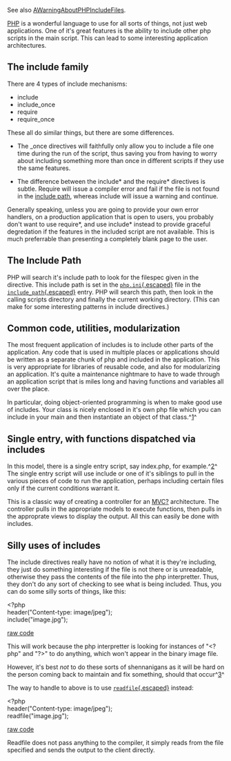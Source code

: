 <div id="wikitext">

<div class="vspace">

</div>

<div class="round lrindent important2">

See also <span
class="wikiword">[AWarningAboutPHPIncludeFiles](http://wiki.tamouse.org?n=Technology.AWarningAboutPHPIncludeFiles?action=print)</span>.

</div>

[PHP](http://wiki.tamouse.org?n=Technology.PHP?action=print) is a
wonderful language to use for all sorts of things, not just web
applications. One of it's great features is the ability to include other
php scripts in the main script. This can lead to some interesting
application architectures.

<div class="vspace">

</div>

The include family
------------------

There are 4 types of include mechanisms:

-   include
-   include\_once
-   require
-   require\_once

These all do similar things, but there are some differences.

<div class="vspace">

</div>

-   The \_once directives will faithfully only allow you to include a
    file one time during the run of the script, thus saving you from
    having to worry about including something more than once in
    different scripts if they use the same features.
    <div class="vspace">

    </div>

-   The difference between the include\* and the require\* directives is
    subtle. Require will issue a compiler error and fail if the file is
    not found in the [include path](#includepath), whereas include will
    issue a warning and continue.

Generally speaking, unless you are going to provide your own error
handlers, on a production application that is open to users, you
probably don't want to use require\*, and use include\* instead to
provide graceful degredation if the features in the included script are
not available. This is much preferrable than presenting a completely
blank page to the user.

<span id="includepath"></span>

The Include Path
----------------

PHP will search it's include path to look for the filespec given in the
directive. This include path is set in the
[`php.ini`{.escaped}](http://us.php.net/manual/en/ini.php) file in the
[`include_path`{.escaped}](http://us.php.net/manual/en/ini.core.php#ini.include-path)
entry. PHP will search this path, then look in the calling scripts
directory and finally the current working directory. (This can make for
some interesting patterns in include directives.)

<div class="vspace">

</div>

Common code, utilities, modularization
--------------------------------------

The most frequent application of includes is to include other parts of
the application. Any code that is used in multiple places or
applications should be written as a separate chunk of php and included
in the application. This is very appropriate for libraries of reusable
code, and also for modularizing an application. It's quite a maintenance
nightmare to have to wade through an application script that is miles
long and having functions and variables all over the place.

In particular, doing object-oriented programming is when to make good
use of includes. Your class is nicely enclosed in it's own php file
which you can include in your main and then instantiate an object of
that class.^[1](#fn1_1)^<span id="fnr1_1"></span>

<div class="vspace">

</div>

Single entry, with functions dispatched via includes
----------------------------------------------------

In this model, there is a single entry script, say index.php, for
example.^[2](#fn1_2)^<span id="fnr1_2"></span> The single entry script
will use include or one of it's siblings to pull in the various pieces
of code to run the application, perhaps including certain files only if
the current conditions warrant it.

This is a classic way of creating a controller for an
[MVC](http://wiki.tamouse.org?n=Technology.ModelViewControllerParadigm?action=edit)[?](http://wiki.tamouse.org?n=Technology.ModelViewControllerParadigm?action=edit)
architecture. The controller pulls in the appropriate models to execute
functions, then pulls in the approprate views to display the output. All
this can easily be done with includes.

<div class="vspace">

</div>

Silly uses of includes
----------------------

The include directives really have no notion of what it is they're
including, they just do something interesting if the file is not there
or is unreadable, otherwise they pass the contents of the file into the
php interpretter. Thus, they don't do any sort of checking to see what
is being included. Thus, you can do some silly sorts of things, like
this:

<div class="vspace">

</div>

<div id="sourceblock1" class="sourceblock">

<div class="sourceblocktext">

<div class="php">

<span class="kw2">\<?php</span>\
 <span class="kw3">header</span><span class="br0">(</span><span
class="st0">"Content-type: image/jpeg"</span><span
class="br0">)</span><span class="sy0">;</span>\
 <span class="kw1">include</span><span class="br0">(</span><span
class="st0">"image.jpg"</span><span class="br0">)</span><span
class="sy0">;</span>

</div>

</div>

<div class="sourceblocklink">

[raw
code](http://wiki.tamouse.org?n=Technology.PHPIncludes?action=sourceblock&num=1)

</div>

</div>

This will work because the php interpretter is looking for instances of
"\<?php" and "?\>" to do anything, which won't appear in the binary
image file.

However, it's best *not* to do these sorts of shennanigans as it will be
hard on the person coming back to maintain and fix something, should
that occur^[3](#fn1_3)^<span id="fnr1_3"></span>

The way to handle to above is to use
[`readfile`{.escaped}](http://us.php.net/manual/en/function.readfile.php)
instead:

<div class="vspace">

</div>

<div id="sourceblock2" class="sourceblock">

<div class="sourceblocktext">

<div class="php">

<span class="kw2">\<?php</span>\
 <span class="kw3">header</span><span class="br0">(</span><span
class="st0">"Content-type: image/jpeg"</span><span
class="br0">)</span><span class="sy0">;</span>\
 <span class="kw3">readfile</span><span class="br0">(</span><span
class="st0">"image.jpg"</span><span class="br0">)</span><span
class="sy0">;</span>

</div>

</div>

<div class="sourceblocklink">

[raw
code](http://wiki.tamouse.org?n=Technology.PHPIncludes?action=sourceblock&num=2)

</div>

</div>

Readfile does not pass anything to the compiler, it simply reads from
the file specified and sends the output to the client directly.

<div class="vspace">

</div>

</div>
